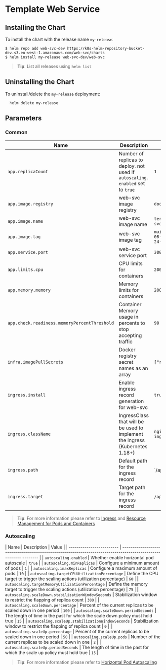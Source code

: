 <!--- app-name: web-svc -->

# Template Web Service 
## Installing the Chart

To install the chart with the release name `my-release`:
```console
$ helm repo add web-svc-dev https://k8s-helm-repository-bucket-dev.s3.eu-west-1.amazonaws.com/web-svc/charts
$ helm install my-release web-svc-dev/web-svc
```

> **Tip**: List all releases using `helm list`

## Uninstalling the Chart

To uninstall/delete the `my-release` deployment:

```console
  helm delete my-release
```

## Parameters

### Common

| Name                      | Description                                                                                       | Value               |
| ------------------------- | ------------------------------------------------------------------------------------------------- | ------------------- |
| `app.replicaCount`                           | Number of replicas to deploy. not used if `autoscaling. enabled` set to `true` | `1`                 |
| `app.image.registry`                         | web-svc image registry                                                         |  `docker.io`        |
| `app.image.name`                             | web-svc image name                                                             |  `terzey/web-svc`   |
| `app.image.tag`                              | web-svc image tag                                                              | `main-2022-08-09T18-24-17` |
| `app.service.port`                           | web-svc service port                                                           |  `3000`             |
| `app.limits.cpu`                             | CPU limits for containers                                                      |  `200m`             |
| `app.memory.memory`                          | Memory limits for containers                                                   |  `200Mi`            |
| `app.check.readiness.memoryPercentThreshold` | Container Memory usage in percents to stop accepting traffic                   |  `90`               |
| `infra.imagePullSecrets`                     | Docker registry secret names as an array                                       |  `["regcred"]`      |
| `ingress.install`                            | Enable ingress record generation for web-svc                                   |  `true`             |
| `ingress.className`                          | IngressClass that will be be used to implement the Ingress (Kubernetes 1.18+)  |  `nginx-ingress`    |
| `ingress.path`                               | Default path for the ingress record                                            |  `/api/v1(/|$)(.*)` |
| `ingress.target`                             | Target path for the ingress record                                             |  `/api/$2`          |

> **Tip**: For more information please refer to [Ingress](https://kubernetes.io/docs/concepts/services-networking/ingress/) and [Resource Management for Pods and Containers](https://kubernetes.io/docs/concepts/configuration/manage-resources-containers/)

### Autoscaling

| Name                      | Description                                                                                               | Value  |
| ------------------------- | --------------------------------------------------------------------------------------------------------- -------- |
| `autoscaling.enabled`                              | Whether enable horizontal pod autoscale                                          | `true` |
| `autoscaling.minReplicas`                          | Configure a minimum amount of pods                                               |  `1`   |
| `autoscaling.imaxReplicas`                         | Configure a maximum amount of pods                                               |  `10`  |
| `autoscaling.targetCPUUtilizationPercentage`       | Define the CPU target to trigger the scaling actions (utilization percentage)    |  `60`  |
| `autoscaling.targetMemoryUtilizationPercentage`    | Define the memory target to trigger the scaling actions (utilization percentage) |  `75`  |
| `autoscaling.scaleDown.stabilizationWindowSeconds` | Stabilization window to restrict the flapping of replica count                   |  `300` |
| `autoscaling.scaleDown.percentage`                 | Percent of the current replicas to be scaled down in one period                  |  `100` |
| `autoscaling.scaleDown.periodSeconds`              | The length of time in the past for which the scale down policy must hold true    |  `15`  |
| `autoscaling.scaleUp.stabilizationWindowSeconds`   | Stabilization window to restrict the flapping of replica count                   |  `0`   |
| `autoscaling.scaleUp.percentage`                   | Percent of the current replicas to be scaled down in one period                  |  `50`  |
| `autoscaling.scaleUp.pods`                         | Number of the current replicas to be scaled down in one                          |  `2`   |
| `autoscaling.scaleUp.periodSeconds`                | The length of time in the past for which the scale up policy must hold true      |  `15`  |

> **Tip**: For more information please refer to [Horizontal Pod Autoscaling](https://kubernetes.io/docs/tasks/run-application/horizontal-pod-autoscale/)